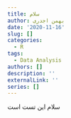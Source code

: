 ```yaml
---
title: سلام
author: بهمن اجدری
date: '2020-11-16'
slug: []
categories:
  - R
tags:
  - Data Analysis
authors: []
description: ''
externalLink: ''
series: []
---
```




سلام
این تست است